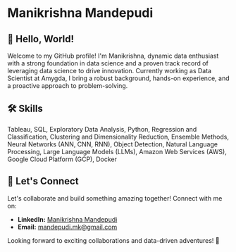 # Manikrishna Mandepudi

## 👋 Hello, World!

Welcome to my GitHub profile! I'm Manikrishna, dynamic data enthusiast with a strong foundation in data science and a proven track record of leveraging data science to drive innovation. Currently working as Data Scientist at Amygda, I bring a robust background, hands-on experience, and a proactive approach to problem-solving.

## 🛠️ Skills
Tableau, SQL, Exploratory Data Analysis, Python, Regression and Classification, Clustering and Dimensionality Reduction, Ensemble Methods, Neural Networks (ANN, CNN, RNN), Object Detection, Natural Language Processing, Large Language Models (LLMs), Amazon Web Services (AWS), Google Cloud Platform (GCP), Docker

## 🤝 Let's Connect

Let's collaborate and build something amazing together! Connect with me on:

- **LinkedIn:** [Manikrishna Mandepudi](https://www.linkedin.com/in/manikrishna-m/)
- **Email:** mandepudi.mk@gmail.com

Looking forward to exciting collaborations and data-driven adventures! 🌟

